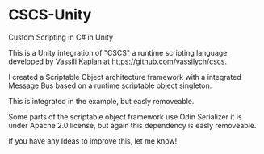 # CSCS-Unity
Custom Scripting in C# in Unity

This is a Unity integration of "CSCS" a runtime scripting language developed by Vassili Kaplan at https://github.com/vassilych/cscs.

I created a Scriptable Object architecture framework with a integrated Message Bus based on a runtime scriptable object singleton.

This is integrated in the example, but easly removeable.

Some parts of the scriptable object framework use Odin Serializer it is under Apache 2.0 license, but again this dependency is easly removeable.

If you have any Ideas to improve this, let me know!

